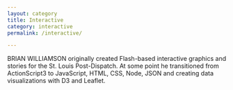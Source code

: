 ```yaml
---
layout: category
title: Interactive
category: interactive
permalink: /interactive/

---
```


BRIAN WILLIAMSON originally created Flash-based interactive graphics and stories for the St. Louis Post-Dispatch. At some point he transitioned from ActionScript3 to JavaScript, HTML, CSS, Node, JSON and creating data visualizations with D3 and Leaflet.